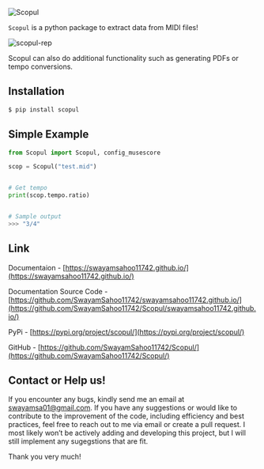 ![Scopul](https://user-images.githubusercontent.com/117121187/219178220-f0db6cef-ab90-406f-acfc-e14b6ff8677d.jpg)

`Scopul` is a python package to extract data from MIDI files!

![scopul-rep](https://user-images.githubusercontent.com/117121187/219198671-72a73a16-b168-4b4c-abe5-e384c9624e3c.gif)

Scopul can also do additional functionality such as generating PDFs or tempo conversions.


## Installation
```cmd
$ pip install scopul
```

## Simple Example

```python
from Scopul import Scopul, config_musescore

scop = Scopul("test.mid")


# Get tempo
print(scop.tempo.ratio)


# Sample output
>>> "3/4"

```

## Link
Documentaion - [https://swayamsahoo11742.github.io/](https://swayamsahoo11742.github.io/)

Documentation Source Code - [https://github.com/SwayamSahoo11742/swayamsahoo11742.github.io/](https://github.com/SwayamSahoo11742/Scopul/swayamsahoo11742.github.io/)

PyPi - [https://pypi.org/project/scopul/](https://pypi.org/project/scopul/)

GitHub - [https://github.com/SwayamSahoo11742/Scopul/](https://github.com/SwayamSahoo11742/Scopul/)


## Contact or Help us!
If you encounter any bugs, kindly send me an email at swayamsa01@gmail.com. If you have any suggestions or would like to contribute to the improvement of the code, including efficiency and best practices, feel free to reach out to me via email or create a pull request. I most likely won’t be actively adding and developing this project, but I will still implement any sugegstions that are fit.

Thank you very much!
